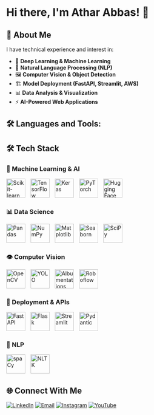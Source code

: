 # Hi there, I'm Athar Abbas! 👋

## 🚀 About Me
I have technical experience and interest in:
- 🧠 **Deep Learning & Machine Learning**
- 🤖 **Natural Language Processing (NLP)**
- 🖼️ **Computer Vision & Object Detection**
- 🏗️ **Model Deployment (FastAPI, Streamlit, AWS)**
- 📊 **Data Analysis & Visualization**
- ⚡ **AI-Powered Web Applications**

## 🛠️ Languages and Tools:

## 🛠️ Tech Stack

### 🤖 Machine Learning & AI
<img src="https://upload.wikimedia.org/wikipedia/commons/0/05/Scikit_learn_logo_small.svg" width="50" title="Scikit-learn"> <img src="https://upload.wikimedia.org/wikipedia/commons/2/2d/Tensorflow_logo.svg" width="50" title="TensorFlow"> <img src="https://upload.wikimedia.org/wikipedia/commons/a/ae/Keras_logo.svg" width="50" title="Keras"> <img src="https://upload.wikimedia.org/wikipedia/commons/9/96/Pytorch_logo.svg" width="50" title="PyTorch"> <img src="https://huggingface.co/front/assets/huggingface_logo.svg" width="50" title="Hugging Face">

### 📊 Data Science
<img src="https://upload.wikimedia.org/wikipedia/commons/2/22/Pandas_mark.svg" width="50" title="Pandas"> <img src="https://upload.wikimedia.org/wikipedia/commons/3/31/NumPy_logo_2020.svg" width="50" title="NumPy"> <img src="https://upload.wikimedia.org/wikipedia/commons/8/84/Matplotlib_icon.svg" width="50" title="Matplotlib"> <img src="https://seaborn.pydata.org/_images/logo-mark-lightbg.svg" width="50" title="Seaborn"> <img src="https://upload.wikimedia.org/wikipedia/commons/b/b2/SCIPY_2.svg" width="50" title="SciPy">

### 👁️ Computer Vision
<img src="https://upload.wikimedia.org/wikipedia/commons/3/32/OpenCV_Logo_with_text_svg_version.svg" width="50" title="OpenCV"> <img src="https://www.ultralytics.com/images/yolo-logo.png" width="50" title="YOLO"> <img src="https://albumentations.ai/images/albumentations_logo.svg" width="50" title="Albumentations"> <img src="https://roboflow.com/images/roboflow-app-icon.png" width="50" title="Roboflow">

### 🚀 Deployment & APIs
<img src="https://fastapi.tiangolo.com/img/logo-margin/logo-teal.png" width="50" title="FastAPI"> <img src="https://upload.wikimedia.org/wikipedia/commons/3/3c/Flask_logo.svg" width="50" title="Flask"> <img src="https://streamlit.io/images/brand/streamlit-mark-color.svg" width="50" title="Streamlit"> <img src="https://pydantic.dev/img/logo.svg" width="50" title="Pydantic">

### 📝 NLP
<img src="https://upload.wikimedia.org/wikipedia/commons/8/88/SpaCy_logo.svg" width="50" title="spaCy"> <img src="https://upload.wikimedia.org/wikipedia/commons/d/d3/NLTK_Logo.jpg" width="50" title="NLTK">

## 🌐 Connect With Me

[![LinkedIn](https://img.shields.io/badge/LinkedIn-0A66C2?style=for-the-badge&logo=linkedin)](https://www.linkedin.com/in/atharabbas-993-linkden)
[![Email](https://img.shields.io/badge/Email-D14836?style=for-the-badge&logo=gmail&logoColor=white)](mailto:atharabbas993@gmail.com)
[![Instagram](https://img.shields.io/badge/Instagram-E4405F?style=for-the-badge&logo=instagram&logoColor=white)]([https://www.instagram.com/your_username](https://www.instagram.com/athar_abbas993?igsh=MXJsb3p1enU5MGlqcA%3D%3D&utm_source=qr))
[![YouTube](https://img.shields.io/badge/YouTube-FF0000?style=for-the-badge&logo=youtube&logoColor=white)](https://www.youtube.com/@atharabbas993-s4x)




